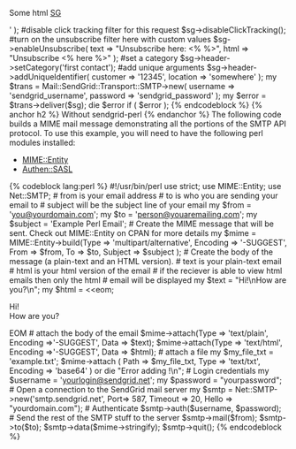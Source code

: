 Some html [SG](http://sendgrid.com)

' ); \#disable click tracking filter for this request \$sg-\>disableClickTracking(); \#turn on the unsubscribe filter here with custom values \$sg-\>enableUnsubscribe( text =\> "Unsubscribe here: \<% %\>", html =\> "Unsubscribe \<% here %\>" ); \#set a category \$sg-\>header-\>setCategory('first contact'); \#add unique arguments \$sg-\>header-\>addUniqueIdentifier( customer =\> '12345', location =\> 'somewhere' ); my \$trans = Mail::SendGrid::Transport::SMTP-\>new( username =\> 'sendgrid\_username', password =\> 'sendgrid\_password' ); my \$error = \$trans-\>deliver(\$sg); die \$error if ( \$error ); {% endcodeblock %} 
{% anchor h2 %} Without sendgrid-perl {% endanchor %}
 The following code builds a MIME mail message demonstrating all the portions of the SMTP API protocol. To use this example, you will need to have the following perl modules installed:

-   [MIME::Entity](http://search.cpan.org/perldoc?MIME::Entity)
-   [Authen::SASL](http://search.cpan.org/perldoc?Authen::SASL)

{% codeblock lang:perl %} \#!/usr/bin/perl use strict; use MIME::Entity; use Net::SMTP; \# from is your email address \# to is who you are sending your email to \# subject will be the subject line of your email my \$from = 'you@yourdomain.com'; my \$to = 'person@youaremailing.com'; my \$subject = 'Example Perl Email'; \# Create the MIME message that will be sent. Check out MIME::Entity on CPAN for more details my \$mime = MIME::Entity-\>build(Type =\> 'multipart/alternative', Encoding =\> '-SUGGEST', From =\> \$from, To =\> \$to, Subject =\> \$subject ); \# Create the body of the message (a plain-text and an HTML version). \# text is your plain-text email \# html is your html version of the email \# if the reciever is able to view html emails then only the html \# email will be displayed my \$text = "Hi!\\nHow are you?\\n"; my \$html = \<<eom; <html>

Hi!  
 How are you?  

EOM \# attach the body of the email \$mime-\>attach(Type =\> 'text/plain', Encoding =\>'-SUGGEST', Data =\> \$text); \$mime-\>attach(Type =\> 'text/html', Encoding =\>'-SUGGEST', Data =\> \$html); \# attach a file my \$my\_file\_txt = 'example.txt'; \$mime-\>attach ( Path =\> \$my\_file\_txt, Type =\> 'text/txt', Encoding =\> 'base64' ) or die "Error adding !\\n"; \# Login credentials my \$username = 'yourlogin@sendgrid.net'; my \$password = "yourpassword"; \# Open a connection to the SendGrid mail server my \$smtp = Net::SMTP-\>new('smtp.sendgrid.net', Port=\> 587, Timeout =\> 20, Hello =\> "yourdomain.com"); \# Authenticate \$smtp-\>auth(\$username, \$password); \# Send the rest of the SMTP stuff to the server \$smtp-\>mail(\$from); \$smtp-\>to(\$to); \$smtp-\>data(\$mime-\>stringify); \$smtp-\>quit(); {% endcodeblock %}
